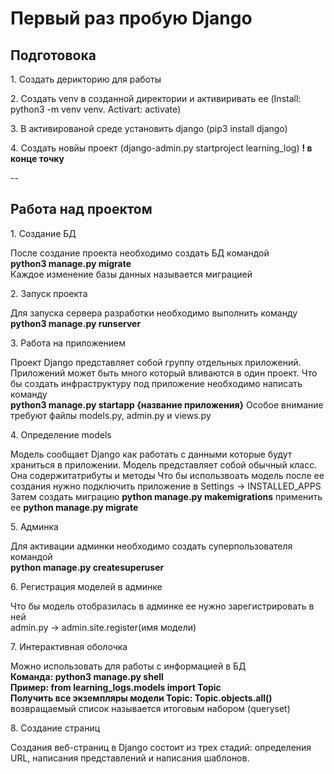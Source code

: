  <h1>Первый раз пробую Django</h1>

<h2>Подготовока</h2>
<p>1. Создать дерикторию для работы</p>
<p>2. Создать venv в созданной директории и активиривать ее (Install: python3 -m venv venv. Activart: activate)</p>
<p>3. В активированой среде установить django (pip3 install django)</p>
<p>4. Создать новйы проект (django-admin.py startproject learning_log) <b>! в конце точку</b></p>
--

<h2>Работа над проектом</h2>
<p>1. Создание БД</p>
После создание проекта необходимо создать БД командой<br>
<b>python3 manage.py migrate</b><br>
Каждое изменение базы данных называется миграцией
<p>2. Запуск проекта</p>
Для запуска сервера разработки необходимо выполнить команду<br>
<b>python3 manage.py runserver</b>
<p>3. Работа на приложением</p>
Проект Django представляет собой группу отдельных приложений. Приложений может быть много который вливаются в один проект.
Что бы создать инфраструктуру под приложение необходимо написать команду<br>
<b>python3 manage.py startapp {название приложения}</b>
Особое внимание требуют файлы models.py, admin.py и views.py
<p>4. Определение models</p>
Модель сообщает Django как работать с данными которые будут храниться в приложении. Модель представляет собой обычный класс. Она содержитатрибуты и методы
Что бы использвоать модель после ее создания нужно подключить приложение в Settings -> INSTALLED_APPS<br>
Затем создать миграцию <b> python manage.py makemigrations</b> применить ее <b> python manage.py migrate</b>
<p>5. Админка</p>
Для активации админки необходимо создать суперпользователя командой<br>
<b> python manage.py createsuperuser</b>
<p>6. Регистрация моделей в админке</p>
Что бы модель отобразилась в админке ее нужно зарегистрировать в ней<br>
admin.py -> admin.site.register(имя модели)
<p>7. Интерактивная оболочка</p>
Можно использовать для работы с информацией в БД<br>
<b>Команда: python3 manage.py shell</b><br>
<b>Пример: from learning_logs.models import Topic</b><br>
<b>Получить все экземпляры  модели Topic: Topic.objects.all()</b> возвращаемый список называется
итоговым набором (queryset)
<p>8. Создание страниц</p>
Создания веб-страниц в Django состоит из трех стадий: определения URL, написания представлений и написания шаблонов.